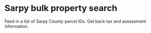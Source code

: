 Sarpy bulk property search
===========================

Feed in a list of Sarpy County parcel IDs. Get back tax and assessment information.
